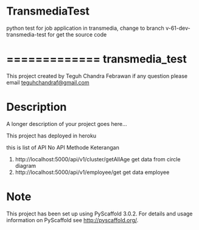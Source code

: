 # TransmediaTest
python test for job application in transmedia, 
change to branch v-61-dev-transmedia-test for get the source code

=============
transmedia_test
=============

This project created by Teguh Chandra Febrawan
if any question please email teguhchandraf@gmail.com



Description
===========

A longer description of your project goes here...

This project has deployed in heroku

this is list of API
No	API	Methode	Keterangan
1.	http://localhost:5000/api/v1/cluster/getAllAge get data from circle diagram
2.  http://localhost:5000/api/v1/employee/get	 get data employee




Note
====

This project has been set up using PyScaffold 3.0.2. For details and usage
information on PyScaffold see http://pyscaffold.org/.
